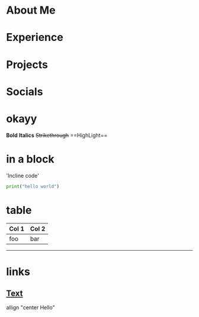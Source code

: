 # About Me

# Experience

# Projects

# Socials
# okayy
__Bold__
__Italics__
~~Strikethrough~~
==HighLight==
# in a block
'Incline code'
```python
print("hello world")
```
# table 
Col 1 | Col 2
----- | -----
foo   | bar
-------------
# links
[Text](https://www.linkedin.com/in/t-krishna-swaroop-2b4a66270/)
--------------
allign "center Hello"
